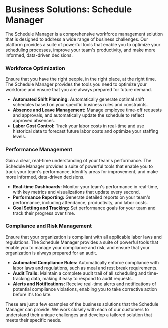 # Business Solutions: Schedule Manager

The Schedule Manager is a comprehensive workforce management solution that is designed to address a wide range of business challenges. Our platform provides a suite of powerful tools that enable you to optimize your scheduling processes, improve your team's productivity, and make more informed, data-driven decisions.

### Workforce Optimization

Ensure that you have the right people, in the right place, at the right time. The Schedule Manager provides the tools you need to optimize your workforce and ensure that you are always prepared for future demand.

*   **Automated Shift Planning:** Automatically generate optimal shift schedules based on your specific business rules and constraints.
*   **Absence and Leave Management:** Manage employee time-off requests and approvals, and automatically update the schedule to reflect approved absences.
*   **Labor Cost Control:** Track your labor costs in real-time and use historical data to forecast future labor costs and optimize your staffing levels.

### Performance Management

Gain a clear, real-time understanding of your team's performance. The Schedule Manager provides a suite of powerful tools that enable you to track your team's performance, identify areas for improvement, and make more informed, data-driven decisions.

*   **Real-time Dashboards:** Monitor your team's performance in real-time, with key metrics and visualizations that update every second.
*   **Performance Reporting:** Generate detailed reports on your team's performance, including attendance, productivity, and labor costs.
*   **Goal Setting and Tracking:** Set performance goals for your team and track their progress over time.

### Compliance and Risk Management

Ensure that your organization is compliant with all applicable labor laws and regulations. The Schedule Manager provides a suite of powerful tools that enable you to manage your compliance and risk, and ensure that your organization is always prepared for an audit.

*   **Automated Compliance Rules:** Automatically enforce compliance with labor laws and regulations, such as meal and rest break requirements.
*   **Audit Trails:** Maintain a complete audit trail of all scheduling and time-tracking data, making it easy to respond to audit requests.
*   **Alerts and Notifications:** Receive real-time alerts and notifications of potential compliance violations, enabling you to take corrective action before it's too late.

These are just a few examples of the business solutions that the Schedule Manager can provide. We work closely with each of our customers to understand their unique challenges and develop a tailored solution that meets their specific needs.
